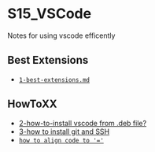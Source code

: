 # S15_VSCode

Notes for using vscode efficently


## Best Extensions

- [`1-best-extensions.md`](./1-best-extensions/1-best-extensions.md)

## HowToXX
- [2-how-to-install vscode from .deb file?](./2-install-vscode/2_install_from_deb_file.md)
- [3-how to install git and SSH](./3-install-git-SSH/3-install-git-ssh.md)
- [`how to align code to '='`](./4-code-alignment/alignment.md)